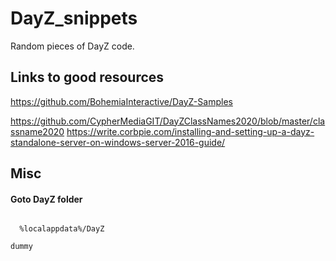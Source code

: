 # DayZ_snippets
Random pieces of DayZ code. 

## Links to good resources ##
https://github.com/BohemiaInteractive/DayZ-Samples

https://github.com/CypherMediaGIT/DayZClassNames2020/blob/master/classname2020
https://write.corbpie.com/installing-and-setting-up-a-dayz-standalone-server-on-windows-server-2016-guide/

## Misc
#### Goto DayZ folder
<code>
  %localappdata%/DayZ
</code>

`dummy`
